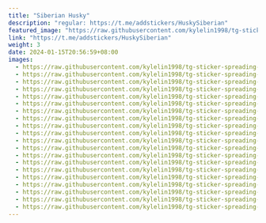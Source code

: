 ```yaml
---
title: "Siberian Husky"
description: "regular: https://t.me/addstickers/HuskySiberian"
featured_image: "https://raw.githubusercontent.com/kylelin1998/tg-sticker-spreading-worldwide-images/main/img/19dcbe60-dab7-4670-8b04-809a14168c37.jpg"
link: "https://t.me/addstickers/HuskySiberian"
weight: 3
date: 2024-01-15T20:56:59+08:00
images:
  - https://raw.githubusercontent.com/kylelin1998/tg-sticker-spreading-worldwide-images/main/img/19dcbe60-dab7-4670-8b04-809a14168c37.jpg
  - https://raw.githubusercontent.com/kylelin1998/tg-sticker-spreading-worldwide-images/main/img/ebfdb477-7fd3-4b52-9879-e7dbd0c743bf.jpg
  - https://raw.githubusercontent.com/kylelin1998/tg-sticker-spreading-worldwide-images/main/img/be329f58-0da8-4582-a6d5-cdaa033139d0.jpg
  - https://raw.githubusercontent.com/kylelin1998/tg-sticker-spreading-worldwide-images/main/img/9534259c-21d8-4348-bd1a-1b06009fbe58.jpg
  - https://raw.githubusercontent.com/kylelin1998/tg-sticker-spreading-worldwide-images/main/img/8d754e1e-3d9e-49bb-88df-a48215c86ef1.jpg
  - https://raw.githubusercontent.com/kylelin1998/tg-sticker-spreading-worldwide-images/main/img/bf27a7be-48b6-498d-b98b-06c1f113f7aa.jpg
  - https://raw.githubusercontent.com/kylelin1998/tg-sticker-spreading-worldwide-images/main/img/86a5439a-fbb3-48a6-a376-372e671ae039.jpg
  - https://raw.githubusercontent.com/kylelin1998/tg-sticker-spreading-worldwide-images/main/img/43913f90-909a-45b4-b868-bc595907f294.jpg
  - https://raw.githubusercontent.com/kylelin1998/tg-sticker-spreading-worldwide-images/main/img/fd6c68e6-4b64-4fe0-a44d-90431a4ced72.jpg
  - https://raw.githubusercontent.com/kylelin1998/tg-sticker-spreading-worldwide-images/main/img/863217cd-e738-4d1d-aad2-5c872a438b86.jpg
  - https://raw.githubusercontent.com/kylelin1998/tg-sticker-spreading-worldwide-images/main/img/cf592d73-d3b4-4d00-8267-578fa514423b.jpg
  - https://raw.githubusercontent.com/kylelin1998/tg-sticker-spreading-worldwide-images/main/img/65096208-920c-4fb4-adb2-7b5f3bbb79b2.jpg
  - https://raw.githubusercontent.com/kylelin1998/tg-sticker-spreading-worldwide-images/main/img/0e52193d-5702-4b77-a2e8-1bdedcebed29.jpg
  - https://raw.githubusercontent.com/kylelin1998/tg-sticker-spreading-worldwide-images/main/img/f4716bd0-0623-4c68-82b2-d77929891117.jpg
  - https://raw.githubusercontent.com/kylelin1998/tg-sticker-spreading-worldwide-images/main/img/391483e1-ccfd-4e22-8753-486af64973d4.jpg
  - https://raw.githubusercontent.com/kylelin1998/tg-sticker-spreading-worldwide-images/main/img/402d4379-1dd5-4357-971b-9d3f7a54a1cc.jpg
  - https://raw.githubusercontent.com/kylelin1998/tg-sticker-spreading-worldwide-images/main/img/2dc4b7f6-0677-4a80-ac00-a44ab5b042f6.jpg
  - https://raw.githubusercontent.com/kylelin1998/tg-sticker-spreading-worldwide-images/main/img/48da737b-baa7-43a4-86a6-a99882f367ac.jpg
  - https://raw.githubusercontent.com/kylelin1998/tg-sticker-spreading-worldwide-images/main/img/7c81f39a-c2eb-40ea-a88f-75106e64dce9.jpg
  - https://raw.githubusercontent.com/kylelin1998/tg-sticker-spreading-worldwide-images/main/img/181a8097-0728-4fb6-a992-da00162afe23.jpg
---
```


